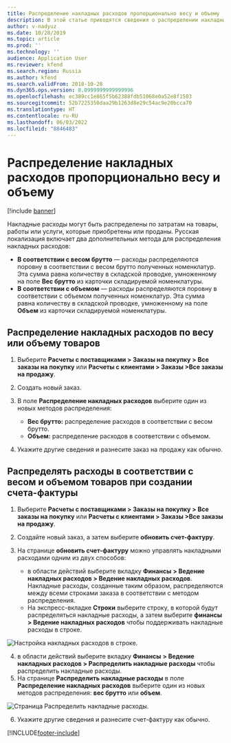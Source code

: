 ```yaml
---
title: Распределение накладных расходов пропорционально весу и объему
description: В этой статье приводятся сведения о распределении накладных расходов.
author: v-nadyuz
ms.date: 10/28/2019
ms.topic: article
ms.prod: ''
ms.technology: ''
audience: Application User
ms.reviewer: kfend
ms.search.region: Russia
ms.author: kfend
ms.search.validFrom: 2018-10-28
ms.dyn365.ops.version: 8.0999999999999996
ms.openlocfilehash: ec389cc1e865f5b62388fdb51068e0a52e8f1503
ms.sourcegitcommit: 52b7225350daa29b1263d8e29c54ac9e20bcca70
ms.translationtype: HT
ms.contentlocale: ru-RU
ms.lasthandoff: 06/03/2022
ms.locfileid: "8846483"
---
```

# <a name="allocation-of-miscellaneous-charges-in-proportion-to-weight-and-volume"></a>Распределение накладных расходов пропорционально весу и объему
[!include [banner](../includes/banner.md)]

Накладные расходы могут быть распределены по затратам на товары, работы или услуги, которые приобретены или проданы. Русская локализация включает два дополнительных метода для распределения накладных расходов:

- **В соответствии с весом брутто** — расходы распределяются поровну в соответствии с весом брутто полученных номенклатур. Эта сумма равна количеству в складской проводке, умноженному на поле **Вес брутто** из карточки складируемой номенклатуры.
- **В соответствии с объемом** — расходы распределяются поровну в соответствии с объемом полученных номенклатур. Эта сумма равна количеству в складской проводке, умноженному на поле **Объем** из карточки складируемой номенклатуры.

## <a name="allocate-charges-according-to-weight-or-volume-of-goods"></a>Распределение накладных расходов по весу или объему товаров

1. Выберите **Расчеты с поставщиками \> Заказы на покупку \> Все заказы на покупку** или **Расчеты с клиентами \> Заказы \>Все заказы на продажу**.
2. Создать новый заказ.
3. В поле **Распределение накладных расходов** выберите один из новых методов распределения:

    - **Вес брутто:** распределение расходов в соответствии с весом брутто.
    - **Объем:** распределение расходов в соответствии с объемом.

4. Укажите другие сведения и разнесите заказ на продажу как обычно.

## <a name="allocate-charges-according-to-weight-and-volume-of-goods-during-facture-creation"></a>Распределять расходы в соответствии с весом и объемом товаров при создании счета-фактуры

1. Выберите **Расчеты с поставщиками \> Заказы на покупку \> Все заказы на покупку** или **Расчеты с клиентами \> Заказы \>Все заказы на продажу**.
2. Создайте новый заказ, а затем выберите **обновить счет-фактуру**.
3. На странице **обновить счет-фактуру** можно управлять накладными расходами одним из двух способов:

    - в области действий выберите вкладку **Финансы** **\> Ведение накладных расходов \> Ведение накладных расходов**. Накладные расходы, созданные таким образом, распределяются между всеми строками заказа в соответствии с методом распределения.
    - На экспресс-вкладке **Строки** выберите строку, в которой будут распределяться накладные расходы, а затем выберите **финансы \> Ведение накладных расходов** чтобы поддерживать накладные расходы в строке.

![Настройка накладных расходов в строке.](media/1%20Update%20facture.png)

4. в области действий выберите вкладку **Финансы** **\> Ведение накладных расходов \> Распределить накладные расходы** чтобы распределить накладные расходы.
5. На странице **Распределить накладные расходы** в поле **Распределение накладных расходов** выберите один из новых методов распределения: **вес брутто** или **объем**.

![Страница Распределить накладные расходы.](media/2%20Allocate%20charges.png)

6. Укажите другие сведения и разнесите счет-фактуру как обычно.


[!INCLUDE[footer-include](../../includes/footer-banner.md)]
